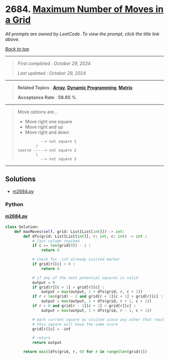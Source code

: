 # 2684. [Maximum Number of Moves in a Grid](<https://leetcode.com/problems/maximum-number-of-moves-in-a-grid>)

*All prompts are owned by LeetCode. To view the prompt, click the title link above.*

*[Back to top](<../README.md>)*

------

> *First completed : October 29, 2024*
>
> *Last updated : October 29, 2024*

------

> **Related Topics** : **[Array](<by_topic/Array.md>), [Dynamic Programming](<by_topic/Dynamic Programming.md>), [Matrix](<by_topic/Matrix.md>)**
>
> **Acceptance Rate** : **58.85 %**

------

> Move options are...
> - Move right one square
> - Move right and up
> - Move right and down
> 
> ```
>           --> nxt square 1
>         /
> source -----> nxt square 2
>         \
>           --> nxt square 3
> ```
> 

------

## Solutions

- [m2684.py](<../my-submissions/m2684.py>)
### Python
#### [m2684.py](<../my-submissions/m2684.py>)
```Python
class Solution:
    def maxMoves(self, grid: List[List[int]]) -> int:
        def dfs(grid: List[List[int]], r: int, c: int) -> int :
            # last column reached
            if c == len(grid[0]) - 1 :
                return 0

            # check for -inf already visited marker
            if grid[r][c] < 0 :
                return 0

            # if any of the next potential squares is valid
            output = 0
            if grid[r][c + 1] > grid[r][c] :
                output = max(output, 1 + dfs(grid, r, c + 1))
            if r < len(grid) - 1 and grid[r + 1][c + 1] > grid[r][c] :
                output = max(output, 1 + dfs(grid, r + 1, c + 1))
            if r > 0 and grid[r - 1][c + 1] > grid[r][c] :
                output = max(output, 1 + dfs(grid, r - 1, c + 1))

            # mark current square as visited since any other that reaches
            # this square will have the same score
            grid[r][c] = -inf

            # return
            return output

        return max([dfs(grid, r, 0) for r in range(len(grid))])

```

